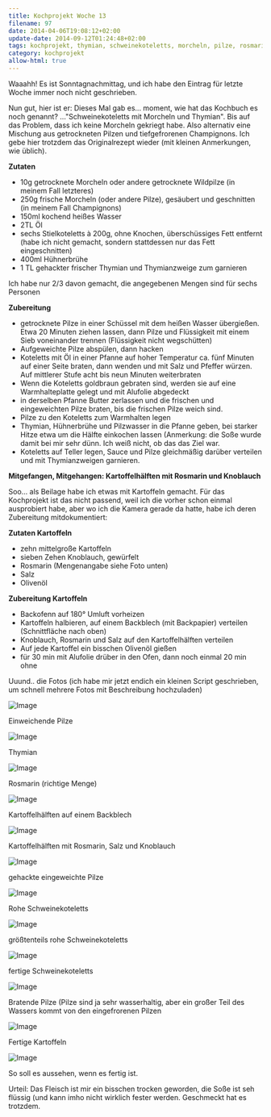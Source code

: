 ```yaml
---
title: Kochprojekt Woche 13
filename: 97
date: 2014-04-06T19:08:12+02:00
update-date: 2014-09-12T01:24:48+02:00
tags: kochprojekt, thymian, schweinekoteletts, morcheln, pilze, rosmarin, kartoffeln
category: kochprojekt
allow-html: true
---
```


<p>Waaahh! Es ist Sonntagnachmittag, und ich habe den Eintrag für letzte Woche immer noch nicht geschrieben.</p>

<p>Nun gut, hier ist er: Dieses Mal gab es... moment, wie hat das Kochbuch es noch genannt? ..."Schweinekoteletts mit Morcheln und Thymian". Bis auf das Problem, dass ich keine Morcheln gekriegt habe. Also alternativ eine Mischung aus getrockneten Pilzen und tiefgefrorenen Champignons. Ich gebe hier trotzdem das Originalrezept wieder (mit kleinen Anmerkungen, wie üblich).</p>

<p><strong>Zutaten</strong></p>

<ul>
<li>10g getrocknete Morcheln oder andere getrocknete Wildpilze (in meinem Fall letzteres)</li>

<li>250g frische Morcheln (oder andere Pilze), gesäubert und geschnitten (in meinem Fall Champignons)</li>

<li>150ml kochend heißes Wasser</li>

<li>2TL Öl</li>

<li>sechs Stielkoteletts à 200g, ohne Knochen, überschüssiges Fett entfernt (habe ich nicht gemacht, sondern stattdessen nur das Fett eingeschnitten)</li>

<li>400ml Hühnerbrühe</li>

<li>1 TL gehackter frischer Thymian und Thymianzweige zum garnieren</li>
</ul>

<p>Ich habe nur 2/3 davon gemacht, die angegebenen Mengen sind für sechs Personen</p>

<p><strong>Zubereitung</strong></p>

<ul>
<li>getrocknete Pilze in einer Schüssel mit dem heißen Wasser übergießen. Etwa 20 Minuten ziehen lassen, dann Pilze und Flüssigkeit mit einem Sieb voneinander trennen (Flüssigkeit nicht wegschütten)</li>

<li>Aufgeweichte Pilze abspülen, dann hacken</li>

<li>Koteletts mit Öl in einer Pfanne auf hoher Temperatur ca. fünf Minuten auf einer Seite braten, dann wenden und mit Salz und Pfeffer würzen. Auf mittlerer Stufe acht bis neun Minuten weiterbraten</li>

<li>Wenn die Koteletts goldbraun gebraten sind, werden sie auf eine Warmhalteplatte gelegt und mit Alufolie abgedeckt</li>

<li>in derselben Pfanne Butter zerlassen und die frischen und eingeweichten Pilze braten, bis die frischen Pilze weich sind.</li>

<li>Pilze zu den Koteletts zum Warmhalten legen</li>

<li>Thymian, Hühnerbrühe und Pilzwasser in die Pfanne geben, bei starker Hitze etwa um die Hälfte einkochen lassen (Anmerkung: die Soße wurde damit bei mir sehr dünn. Ich weiß nicht, ob das das Ziel war.</li>

<li>Koteletts auf Teller legen, Sauce und Pilze gleichmäßig darüber verteilen und mit Thymianzweigen garnieren.</li>
</ul>

<p><strong>Mitgefangen, Mitgehangen: Kartoffelhälften mit Rosmarin und Knoblauch</strong></p>

<p>Soo... als Beilage habe ich etwas mit Kartoffeln gemacht. Für das Kochprojekt ist das nicht passend, weil ich die vorher schon einmal ausprobiert habe, aber wo ich die Kamera gerade da hatte, habe ich deren Zubereitung mitdokumentiert:</p>

<p><strong>Zutaten Kartoffeln</strong></p>

<ul>
<li>zehn mittelgroße Kartoffeln</li>

<li>sieben Zehen Knoblauch, gewürfelt</li>

<li>Rosmarin (Mengenangabe siehe Foto unten)</li>

<li>Salz</li>

<li>Olivenöl</li>
</ul>

<p><strong>Zubereitung Kartoffeln</strong></p>

<ul>
<li>Backofenn auf 180° Umluft vorheizen</li>

<li>Kartoffeln halbieren, auf einem Backblech (mit Backpapier) verteilen (Schnittfläche nach oben)</li>

<li>Knoblauch, Rosmarin und Salz auf den Kartoffelhälften verteilen</li>

<li>Auf jede Kartoffel ein bisschen Olivenöl gießen</li>

<li>für 30 min mit Alufolie drüber in den Ofen, dann noch einmal 20 min ohne</li>
</ul>

<p>Uuund.. die Fotos (ich habe mir jetzt endich ein kleinen Script geschrieben, um schnell mehrere Fotos mit Beschreibung hochzuladen)</p>

<p><img src="https://www.strangerthanusual.de/hosted_files/124/download" alt="Image"></p>

<p>Einweichende Pilze</p>

<p><img src="https://www.strangerthanusual.de/hosted_files/125/download" alt="Image"></p>

<p>Thymian</p>

<p><img src="https://www.strangerthanusual.de/hosted_files/126/download" alt="Image"></p>

<p>Rosmarin (richtige Menge)</p>

<p><img src="https://www.strangerthanusual.de/hosted_files/127/download" alt="Image"></p>

<p>Kartoffelhälften auf einem Backblech</p>

<p><img src="https://www.strangerthanusual.de/hosted_files/128/download" alt="Image"></p>

<p>Kartoffelhälften mit Rosmarin, Salz und Knoblauch</p>

<p><img src="https://www.strangerthanusual.de/hosted_files/129/download" alt="Image"></p>

<p>gehackte eingeweichte Pilze</p>

<p><img src="https://www.strangerthanusual.de/hosted_files/130/download" alt="Image"></p>

<p>Rohe Schweinekoteletts</p>

<p><img src="https://www.strangerthanusual.de/hosted_files/131/download" alt="Image"></p>

<p>größtenteils rohe Schweinekoteletts</p>

<p><img src="https://www.strangerthanusual.de/hosted_files/132/download" alt="Image"></p>

<p>fertige Schweinekoteletts</p>

<p><img src="https://www.strangerthanusual.de/hosted_files/133/download" alt="Image"></p>

<p>Bratende Pilze (Pilze sind ja sehr wasserhaltig, aber ein großer Teil des Wassers kommt von den eingefrorenen Pilzen</p>

<p><img src="https://www.strangerthanusual.de/hosted_files/134/download" alt="Image"></p>

<p>Fertige Kartoffeln</p>

<p><img src="https://www.strangerthanusual.de/hosted_files/135/download" alt="Image"></p>

<p>So soll es aussehen, wenn es fertig ist.</p>

<p>Urteil: Das Fleisch ist mir ein bisschen trocken geworden, die Soße ist seh flüssig (und kann imho nicht wirklich fester werden. Geschmeckt hat es trotzdem.</p>


